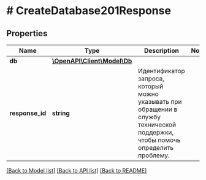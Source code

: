 # # CreateDatabase201Response

## Properties

Name | Type | Description | Notes
------------ | ------------- | ------------- | -------------
**db** | [**\OpenAPI\Client\Model\Db**](Db.md) |  |
**response_id** | **string** | Идентификатор запроса, который можно указывать при обращении в службу технической поддержки, чтобы помочь определить проблему. |

[[Back to Model list]](../../README.md#models) [[Back to API list]](../../README.md#endpoints) [[Back to README]](../../README.md)
